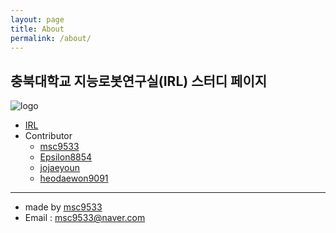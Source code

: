 ```yaml
---
layout: page
title: About
permalink: /about/
---
```


## 충북대학교 지능로봇연구실(IRL) 스터디 페이지

![logo](https://github.com/msc9533/irl-study-2020/blob/master/_file/lab_logo.png?raw=true)
- [IRL](https://www.irl-cbnu.com/)
- Contributor
  - [msc9533](https://github.com/msc9533)
  - [Epsilon8854](https://github.com/Epsilon8854)
  - [jojaeyoun](https://github.com/jojaeyoun)
  - [heodaewon9091](https://github.com/heodaewon9091)

---

- made by [msc9533](https://github.com/msc9533)
- Email : msc9533@naver.com
